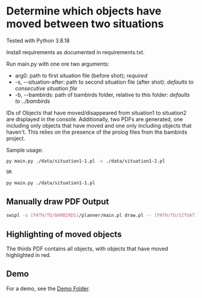 # Determine which objects have moved between two situations

Tested with Python 3.8.18

Install requirements as documented in requirements.txt.

Run main.py with one ore two arguments:

- arg0: path to first situation file (before shot);                     *required*
- -s, --situation-after: path to second situation file (after shot):    *defaults to consecutive situation file*
- -b, --bambirds: path of bambirds folder, relative to this folder:     *defaults to ../bambirds*

IDs of Objects that have moved/disappeared from situation1 to situation2 are displayed in the console. Additionally, two PDFs are generated, one including only objects that have moved and one only including objects that haven't. This relies on the presence of the prolog files from the bambirds project. 


Sample usage:

```bash
py main.py ./data/situation1-1.pl -s ./data/situation1-2.pl

OR

py main.py ./data/situation1-1.pl
```

## Manually draw PDF Output
```bash
swipl -s [PATH/TO/BAMBIRDS]/planner/main.pl draw.pl -- [PATH/TO/SITUATION/FILE]
```

## Highlighting of moved objects
The thirds PDF contains all objects, with objects that have moved highlighted in red.

## Demo
For a demo, see the [Demo Folder](./demo).
